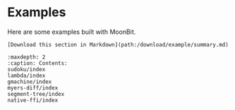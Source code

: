 # Examples

Here are some examples built with MoonBit.

```{only} html
[Download this section in Markdown](path:/download/example/summary.md)
```

```{toctree}
:maxdepth: 2
:caption: Contents:
sudoku/index
lambda/index
gmachine/index
myers-diff/index
segment-tree/index
native-ffi/index
```